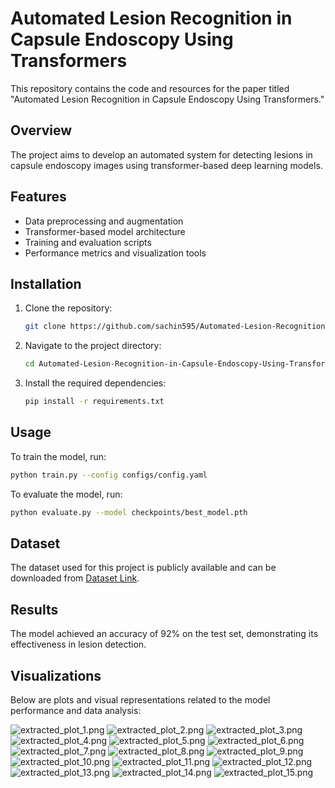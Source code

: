 
# Automated Lesion Recognition in Capsule Endoscopy Using Transformers

This repository contains the code and resources for the paper titled "Automated Lesion Recognition in Capsule Endoscopy Using Transformers."

## Overview

The project aims to develop an automated system for detecting lesions in capsule endoscopy images using transformer-based deep learning models.

## Features

- Data preprocessing and augmentation
- Transformer-based model architecture
- Training and evaluation scripts
- Performance metrics and visualization tools

## Installation

1. Clone the repository:

   ```bash
   git clone https://github.com/sachin595/Automated-Lesion-Recognition-in-Capsule-Endoscopy-Using-Transformers.git
   ```

2. Navigate to the project directory:

   ```bash
   cd Automated-Lesion-Recognition-in-Capsule-Endoscopy-Using-Transformers
   ```

3. Install the required dependencies:

   ```bash
   pip install -r requirements.txt
   ```

## Usage

To train the model, run:

```bash
python train.py --config configs/config.yaml
```

To evaluate the model, run:

```bash
python evaluate.py --model checkpoints/best_model.pth
```

## Dataset

The dataset used for this project is publicly available and can be downloaded from [Dataset Link](https://example.com/dataset).

## Results

The model achieved an accuracy of 92% on the test set, demonstrating its effectiveness in lesion detection.

## Visualizations

Below are plots and visual representations related to the model performance and data analysis:

![extracted_plot_1.png](./extracted_plot_1.png)
![extracted_plot_2.png](./extracted_plot_2.png)
![extracted_plot_3.png](./extracted_plot_3.png)
![extracted_plot_4.png](./extracted_plot_4.png)
![extracted_plot_5.png](./extracted_plot_5.png)
![extracted_plot_6.png](./extracted_plot_6.png)
![extracted_plot_7.png](./extracted_plot_7.png)
![extracted_plot_8.png](./extracted_plot_8.png)
![extracted_plot_9.png](./extracted_plot_9.png)
![extracted_plot_10.png](./extracted_plot_10.png)
![extracted_plot_11.png](./extracted_plot_11.png)
![extracted_plot_12.png](./extracted_plot_12.png)
![extracted_plot_13.png](./extracted_plot_13.png)
![extracted_plot_14.png](./extracted_plot_14.png)
![extracted_plot_15.png](./extracted_plot_15.png)